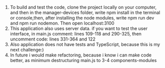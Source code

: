 1. To build and test the code, clone the project locally on your computer, and then in the manager-devices folder, write npm install in the terminal
or console,then, after installing the node modules, write npm run dev and npm run nodemon. Then open localhost:3100
2. This application also uses server data. if you want to test the user interface, in main.js comment: lines 109-118 and 290-325, then uncomment code: lines 331-364 and 122
4. Also application does not have tests and TypeScript, because this is my next challenge:) 
5. In future i would make refactoring, because i know i can make code better, as minimum destructuring main.js to 3-4 components-modules
